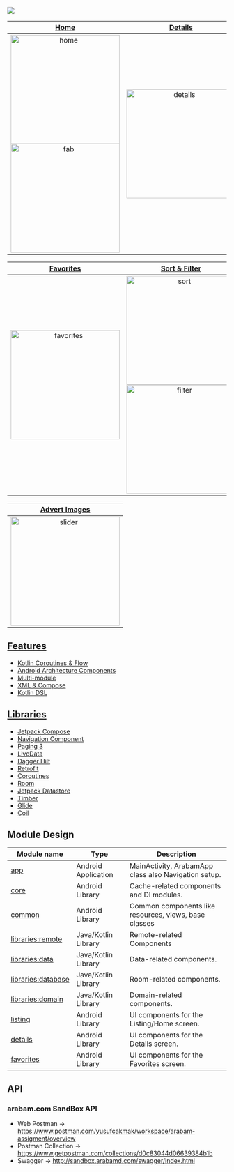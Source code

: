 
<a href="https://play.google.com/store/apps/details?id=com.dogan.arabam&hl=tr"><img src="https://arbimg1.mncdn.com/assets/dist/img/tek-tur-large.gif"/>

|                                                                  Home                                                                  |                                                                  Details                                                                  |       
|:--------------------------------------------------------------------------------------------------------------------------------------:|:-----------------------------------------------------------------------------------------------------------------------------------------:|
| <img src="screenshots/home_fragment.gif" alt="home" width="250"/> <img src="screenshots/home_fragment_fab.gif" alt="fab" width="250"/> |                                  <img src="screenshots/details_fragment.gif" alt="details" width="250"/>                                  |

|                                  Favorites                                  |                                                              Sort & Filter                                                              |
|:---------------------------------------------------------------------------:|:---------------------------------------------------------------------------------------------------------------------------------------:|  
| <img src="screenshots/favorites_fragment.gif" alt="favorites" width="250"/> | <img src="screenshots/sort_fragment.gif" alt="sort" width="250"/> <img src="screenshots/filter_by_model.gif" alt="filter" width="250"/> |

|                        Advert Images                         |      
|:------------------------------------------------------------:|
 | <img src="screenshots/slider.gif" alt="slider" width="250"/> |


## Features
* Kotlin Coroutines & Flow
* Android Architecture Components
* Multi-module
* XML & Compose
* Kotlin DSL

## Libraries

* [Jetpack Compose](https://developer.android.com/develop/ui/compose/setup)
* [Navigation Component](https://developer.android.com/guide/navigation/navigation-getting-started)
* [Paging 3](https://developer.android.com/topic/libraries/architecture/paging/v3-overview)
* [LiveData](https://developer.android.com/jetpack/androidx/releases/lifecycle)
* [Dagger Hilt](https://dagger.dev/hilt/)
* [Retrofit](https://square.github.io/retrofit/)
* [Coroutines](https://github.com/Kotlin/kotlinx.coroutines)
* [Room](https://developer.android.com/training/data-storage/room)
* [Jetpack Datastore](https://developer.android.com/topic/libraries/architecture/datastore)
* [Timber](https://github.com/JakeWharton/timber)
* [Glide](https://github.com/bumptech/glide)
* [Coil](https://coil-kt.github.io/coil/)

## Module Design

| Module name        | Type                 | Description                                                      |
| -------------      | -------------        | -------------                                                    |
| [app](/app/)       | Android Application  | MainActivity, ArabamApp class also Navigation setup.                |
| [core](/core/)     | Android Library | Cache-related components and DI modules.                                |
| [common](/common/)     | Android Library | Common components like resources, views, base classes                               |
| [libraries:remote](/libraries/remote/)   | Java/Kotlin Library  | Remote-related Components            |
| [libraries:data](/libraries/data/)     | Java/Kotlin Library      | Data-related components.                                      |
| [libraries:database](/libraries/database/) |Java/Kotlin Library    | Room-related components.                           |
| [libraries:domain](/libraries/domain/) | Java/Kotlin Library       | Domain-related components.                         |
| [listing](/listing/) | Android Library   | UI components for the Listing/Home screen.                         |
| [details](/details/) | Android Library      | UI components for the Details screen.                                              |
| [favorites](/favorites/) | Android Library      | UI components for the Favorites screen.                                              |

## API

### arabam.com SandBox API ###

* Web Postman -> https://www.postman.com/yusufcakmak/workspace/arabam-assigment/overview
* Postman Collection -> https://www.getpostman.com/collections/d0c83044d06639384b1b
* Swagger -> http://sandbox.arabamd.com/swagger/index.html
